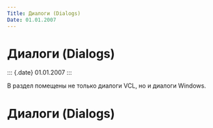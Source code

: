 ```yaml
---
Title: Диалоги (Dialogs)
Date: 01.01.2007
---
```



Диалоги (Dialogs)
=================

::: {.date}
01.01.2007
:::

В раздел помещены не только диалоги VCL, но и диалоги Windows.

Диалоги (Dialogs)
=================
